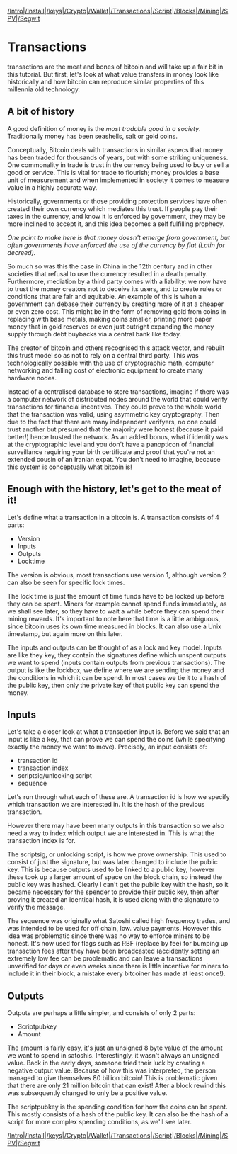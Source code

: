 [/Intro](/index.md)|[/Install](/install.md)|[/keys](/keys.md)|[/Crypto](ecc.md)|[/Wallet](wallet.md)|[/Transactions](transactions.md)|[/Script](script.md)|[/Blocks](blocks.md)|[/Mining](/mining.md)|[/SPV](spv.md)|[/Segwit](segwit.md)

# Transactions

transactions are the meat and bones of bitcoin and will take up a fair bit in this tutorial. But first, let's look at what value transfers in money look like historically and how bitcoin can reproduce similar properties of this millennia old technology. 

## A bit of history

A good definition of money is the *most tradable good in a society*. Traditionally money has been seashells, salt or gold coins.

Conceptually, Bitcoin deals with transactions in similar aspecs that money has been traded for thousands of years, but with some striking uniqueness. One commonality in trade is trust in the currency being used to buy or sell a good or service. This is vital for trade to flourish; money provides a base unit of measurement and when implemented in society it comes to measure value in a highly accurate way. 

Historically, governments or those providing protection services have often created their own currency which mediates this trust. If people pay their taxes in the currency, and know it is enforced by government, they may be more inclined to accept it, and this idea becomes a self fulfilling prophecy. 

*One point to make here is that money doesn't emerge from government, but often governments have enforced the use of the currency by fiat (Latin for decreed).* 

So much so was this the case in China in the 12th century and in other societies that refusal to use the currency resulted in a death penalty. Furthermore, mediation by a third party comes with a liability: we now have to trust the money creators not to deceive its users, and to create rules or conditions that are fair and equitable. An example of this is when a government can debase their currency by creating more of it at a cheaper or even zero cost. This might be in the form of removing gold from coins in replacing with base metals, making coins smaller, printing more paper money that in gold reserves or even just outright expanding the money supply through debt buybacks via a central bank like today. 

The creator of bitcoin and others recognised this attack vector, and rebuilt this trust model so as not to rely on a central third party. This was technologically possible with the use of cryptographic math, computer networking and falling cost of electronic equipment to create many hardware nodes.

Instead of a centralised database to store transactions, imagine if there was a computer network of distributed nodes around the world that could verify transactions for financial incentives. They could prove to the whole world that the transaction was valid, using asymmetric key cryptography. Then due to the fact that there are many independent verifyers, no one could trust another but presumed that the majority were honest (because it paid better!) hence trusted the network. As an added bonus, what if identity was at the cryptographic level and you don't have a panopticon of financial surveillance requiring your birth certificate and proof that you're not an extended cousin of an Iranian expat. You don't need to imagine, because this system is conceptually what bitcoin is! 

## Enough with the history, let's get to the meat of it!

Let's define what a transaction in a bitcoin is. A transaction consists of 4 parts:

- Version
- Inputs
- Outputs
- Locktime

The version is obvious, most transactions use version 1, although version 2 can also be seen for specific lock times.

The lock time is just the amount of time funds have to be locked up before they can be spent. Miners for example cannot spend funds immediately, as we shall see later, so they have to wait a while before they can spend their mining rewards. It's important to note here that time is a little ambiguous, since bitcoin uses its own time measured in blocks. It can also use a Unix timestamp, but again more on this later.

The inputs and outputs can be thought of as a lock and key model. Inputs are like they key, they contain the signatures define which unspent outputs we want to spend (inputs contain outputs from previous transactions). The output is like the lockbox, we define where we are sending the money and the conditions in which it can be spend. In most cases we tie it to a hash of the public key, then only the private key of that public key can spend the money.

## Inputs

Let's take a closer look at what a transaction input is. Before we said that an input is like a key, that can prove we can spend the coins (while specifying exactly the money we want to move). Precisely, an input consists of:

- transaction id
- transaction index
- scriptsig/unlocking script
- sequence

Let's run through what each of these are. A transaction id is how we specify which transaction we are interested in. It is the hash of the previous transaction. 

However there may have been many outputs in this transaction so we also need a way to index which output we are interested in. This is what the transaction index is for. 

The scriptsig, or unlocking script, is how we prove ownership. This used to consist of just the signature, but was later changed to include the public key. This is because outputs used to be linked to a public key, however these took up a larger amount of space on the block chain, so instead the public key was hashed. Clearly I can't get the public key with the hash, so it became necessary for the spender to provide their public key, then after proving it created an identical hash, it is used along with the signature to verify the message.

The sequence was originally what Satoshi called high frequency trades, and was intended to be used for off chain, low. value payments. However this idea was problematic since there was no way to enforce miners to be honest. It's now used for flags such as RBF (replace by fee) for bumping up transaction fees after they have been broadcasted (accidently setting an extremely low fee can be problematic and can leave a transactions unverified for days or even weeks since there is little incentive for miners to include it in their block, a mistake every bitcoiner has made at least once!).

## Outputs

Outputs are perhaps a little simpler, and consists of only 2 parts:

- Scriptpubkey
- Amount

The amount is fairly easy, it's just an unsigned 8 byte value of the amount we want to spend in satoshis. Interestingly, it wasn't always an unsigned value. Back in the early days, someone tried their luck by creating a negative output value. Because of how this was interpreted, the person managed to give themselves 80 billion bitcoin! This is problematic given that there are only 21 million bitcoin that can exist! After a block rewind this was subsequently changed to only be a positive value. 

The scriptpubkey is the spending condition for how the coins can be spent. This mostly consists of a hash of the public key. It can also be the hash of a script for more complex spending conditions, as we'll see later. 

[/Intro](/index.md)|[/Install](/install.md)|[/keys](/keys.md)|[/Crypto](ecc.md)|[/Wallet](wallet.md)|[/Transactions](transactions.md)|[/Script](script.md)|[/Blocks](blocks.md)|[/Mining](/mining.md)|[/SPV](spv.md)|[/Segwit](segwit.md)

